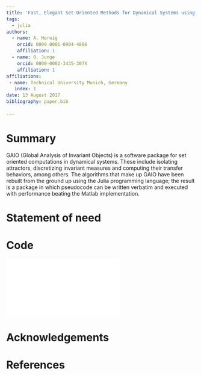 ```yaml
---
title: 'Fast, Elegant Set-Oriented Methods for Dynamical Systems using GAIO.jl'
tags:
  - julia
authors:
  - name: A. Herwig
    orcid: 0009-0001-0904-4806
    affiliation: 1
  - name: O. Junge
    orcid: 0000-0002-3435-307X
    affiliation: 1
affiliations:
 - name: Technical University Munich, Germany
   index: 1
date: 13 August 2017
bibliography: paper.bib

---
```


# Summary

GAIO (Global Analysis of Invariant Objects) is a software package for set
oriented computations in dynamical systems. These include isolating attractors,
discretizing invariant measures and computing their transfer behaviors, among
others. The algorithms that make up GAIO have been rebuilt from the ground up
using the Julia programming language; the result is a package in which 
pseudocode can be written verbatim and executed with performance beating 
the Matlab implementation. 

# Statement of need



# Code  

![Left: original pseudocode derived in [@subalg]. Right: Code within GAIO.jl](fig_comparison.pdf)

# Acknowledgements



# References
